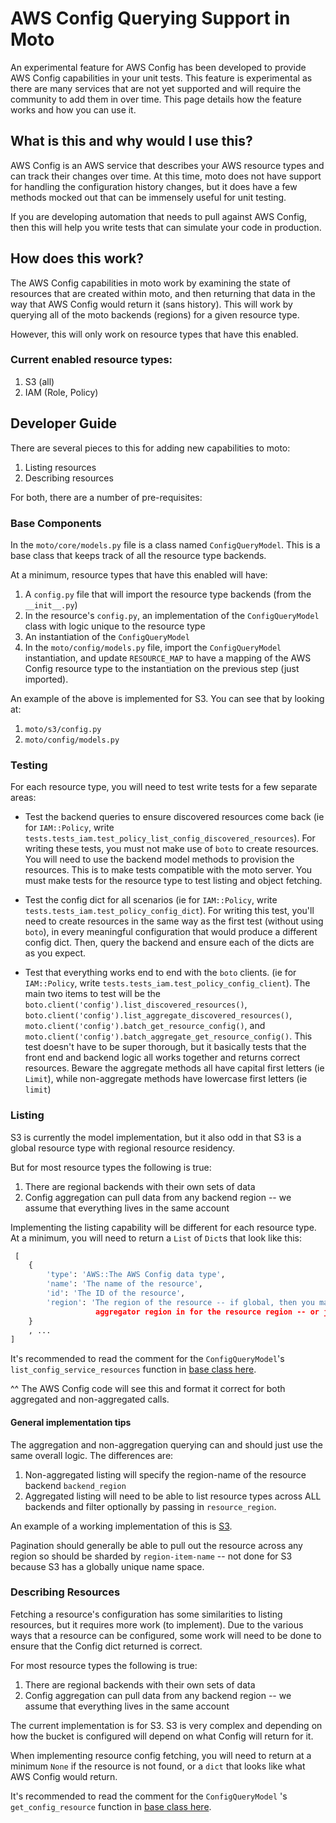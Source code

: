 # AWS Config Querying Support in Moto

An experimental feature for AWS Config has been developed to provide AWS Config capabilities in your unit tests. 
This feature is experimental as there are many services that are not yet supported and will require the community to add them in
over time. This page details how the feature works and how you can use it.

## What is this and why would I use this?

AWS Config is an AWS service that describes your AWS resource types and can track their changes over time. At this time, moto does not
have support for handling the configuration history changes, but it does have a few methods mocked out that can be immensely useful 
for unit testing.

If you are developing automation that needs to pull against AWS Config, then this will help you write tests that can simulate your
code in production.

## How does this work?

The AWS Config capabilities in moto work by examining the state of resources that are created within moto, and then returning that data
in the way that AWS Config would return it (sans history). This will work by querying all of the moto backends (regions) for a given
resource type.

However, this will only work on resource types that have this enabled.

### Current enabled resource types:

1. S3 (all)
1. IAM (Role, Policy)

## Developer Guide

There are several pieces to this for adding new capabilities to moto:

1. Listing resources
1. Describing resources

For both, there are a number of pre-requisites:

### Base Components

In the `moto/core/models.py` file is a class named `ConfigQueryModel`. This is a base class that keeps track of all the 
resource type backends.

At a minimum, resource types that have this enabled will have:

1. A `config.py` file that will import the resource type backends (from the `__init__.py`)
1. In the resource's `config.py`, an implementation of the `ConfigQueryModel` class with logic unique to the resource type
1. An instantiation of the `ConfigQueryModel`
1. In the `moto/config/models.py` file, import the `ConfigQueryModel` instantiation, and update `RESOURCE_MAP` to have a mapping of the AWS Config resource type
 to the instantiation on the previous step (just imported).
   
An example of the above is implemented for S3. You can see that by looking at:

1. `moto/s3/config.py`
1. `moto/config/models.py`

### Testing
For each resource type, you will need to test write tests for a few separate areas:

- Test the backend queries to ensure discovered resources come back (ie for `IAM::Policy`, write `tests.tests_iam.test_policy_list_config_discovered_resources`). For writing these tests, you must not make use of `boto` to create resources. You will need to use the backend model methods to provision the resources. This is to make tests compatible with the moto server. You must make tests for the resource type to test listing and object fetching.

- Test the config dict for all scenarios (ie for `IAM::Policy`, write `tests.tests_iam.test_policy_config_dict`). For writing this test, you'll need to create resources in the same way as the first test (without using `boto`), in every meaningful configuration that would produce a different config dict. Then, query the backend and ensure each of the dicts are as you expect.

- Test that everything works end to end with the `boto` clients. (ie for `IAM::Policy`, write `tests.tests_iam.test_policy_config_client`). The main two items to test will be the `boto.client('config').list_discovered_resources()`, `boto.client('config').list_aggregate_discovered_resources()`, `moto.client('config').batch_get_resource_config()`, and `moto.client('config').batch_aggregate_get_resource_config()`. This test doesn't have to be super thorough, but it basically tests that the front end and backend logic all works together and returns correct resources. Beware the aggregate methods all have capital first letters (ie `Limit`), while non-aggregate methods have lowercase first letters (ie `limit`)

### Listing
S3 is currently the model implementation, but it also odd in that S3 is a global resource type with regional resource residency.

But for most resource types the following is true:

1. There are regional backends with their own sets of data
1. Config aggregation can pull data from any backend region -- we assume that everything lives in the same account

Implementing the listing capability will be different for each resource type. At a minimum, you will need to return a `List` of `Dict`s
that look like this:

```python
 [
    {
        'type': 'AWS::The AWS Config data type',
        'name': 'The name of the resource',
        'id': 'The ID of the resource',
        'region': 'The region of the resource -- if global, then you may want to have the calling logic pass in the
                   aggregator region in for the resource region -- or just us-east-1 :P'
    }
    , ...
]
```

It's recommended to read the comment for the `ConfigQueryModel`'s `list_config_service_resources` function in [base class here](moto/core/models.py).

^^ The AWS Config code will see this and format it correct for both aggregated and non-aggregated calls.

#### General implementation tips
The aggregation and non-aggregation querying can and should just use the same overall logic. The differences are:

1. Non-aggregated listing will specify the region-name of the resource backend `backend_region`
1. Aggregated listing will need to be able to list resource types across ALL backends and filter optionally by passing in `resource_region`.

An example of a working implementation of this is [S3](moto/s3/config.py).

Pagination should generally be able to pull out the resource across any region so should be sharded by `region-item-name` -- not done for S3
because S3 has a globally unique name space.

### Describing Resources
Fetching a resource's configuration has some similarities to listing resources, but it requires more work (to implement). Due to the
various ways that a resource can be configured, some work will need to be done to ensure that the Config dict returned is correct.

For most resource types the following is true:

1. There are regional backends with their own sets of data
1. Config aggregation can pull data from any backend region -- we assume that everything lives in the same account

The current implementation is for S3. S3 is very complex and depending on how the bucket is configured will depend on what Config will
return for it.

When implementing resource config fetching, you will need to return at a minimum `None` if the resource is not found, or a `dict` that looks
like what AWS Config would return.

It's recommended to read the comment for the `ConfigQueryModel` 's `get_config_resource` function in [base class here](moto/core/models.py).
